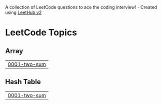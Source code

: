 A collection of LeetCode questions to ace the coding interview! - Created using [LeetHub v2](https://github.com/arunbhardwaj/LeetHub-2.0)
<!---LeetCode Topics Start-->
# LeetCode Topics
## Array
|  |
| ------- |
| [0001-two-sum](https://github.com/BhawnaSharma58/Leetcode/tree/master/0001-two-sum) |
## Hash Table
|  |
| ------- |
| [0001-two-sum](https://github.com/BhawnaSharma58/Leetcode/tree/master/0001-two-sum) |
<!---LeetCode Topics End-->